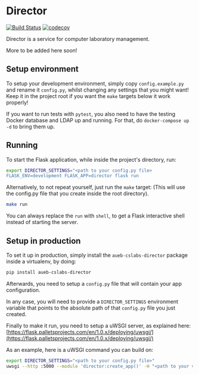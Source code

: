 # Director

[![Build Status](https://travis-ci.com/aueb-cslabs/director.svg?branch=master)](https://travis-ci.com/aueb-cslabs/director)
[![codecov](https://codecov.io/gh/aueb-cslabs/director/branch/master/graph/badge.svg)](https://codecov.io/gh/aueb-cslabs/director)

Director is a service for computer laboratory management.

More to be added here soon!

## Setup environment

To setup your development environment, simply copy `config.example.py` and rename
it `config.py`, whilst changing any settings that you might want! Keep it in the
project root if you want the `make` targets below it work properly!

If you want to run tests with `pytest`, you also need to have the testing Docker
database and LDAP up and running. For that, do `docker-compose up -d` to bring
them up.

## Running

To start the Flask application, while inside the project's directory, run:

```bash
export DIRECTOR_SETTINGS="<path to your config.py file>
FLASK_ENV=development FLASK_APP=director flask run
```

Alternatively, to not repeat yourself, just run the `make` target:
(This will use the config.py file that you create inside the root directory).

```bash
make run
```

You can always replace the `run` with `shell`, to get a Flask interactive shell
instead of starting the server.

## Setup in production

To set it up in production, simply install the `aueb-cslabs-director` package inside a virtualenv, by doing:

```bash
pip install aueb-cslabs-director
```

Afterwards, you need to setup a `config.py` file that will contain your app configuration.

In any case, you will need to provide a `DIRECTOR_SETTINGS` environment variable that
points to the absolute path of that `config.py` file you just created.

Finally to make it run, you need to setup a uWSGI server, as explained here:
[https://flask.palletsprojects.com/en/1.0.x/deploying/uwsgi/](https://flask.palletsprojects.com/en/1.0.x/deploying/uwsgi/)

As an example, here is a uWSGI command you can build on:

```bash
export DIRECTOR_SETTINGS="<path to your config.py file>"
uwsgi --http :5000 --module 'director:create_app()' -H "<path to your virtualenv>"
```

